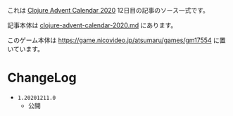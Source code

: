 これは [Clojure Advent Calendar 2020](https://qiita.com/advent-calendar/2020/clojure) 12日目の記事のソース一式です。

記事本体は [clojure-advent-calendar-2020.md](clojure-advent-calendar-2020.md) にあります。

このゲーム本体は https://game.nicovideo.jp/atsumaru/games/gm17554 に置いています。


# ChangeLog

- `1.20201211.0`
    - 公開


